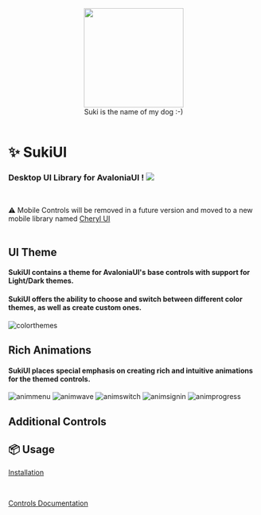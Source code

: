 <div id="header" align="center">
 <kbd>
<img src="https://raw.githubusercontent.com/kikipoulet/SukiUI/main/Images/suki_photo.jpg" width="200" height="200"></img> 
  </kbd>
<br/>
Suki is the name of my dog :-)
</div>
<br/>

# ✨ SukiUI

### Desktop UI Library for AvaloniaUI ! <img src="https://www.avaloniaui.net/img/logo/avalonia-white-purple.svg"></img>

<br/>

⚠️ Mobile Controls will be removed in a future version and moved to a new mobile library named [Cheryl UI](https://github.com/kikipoulet/CherylUI)
<br/>
<br/>

## UI Theme 

#### SukiUI contains a theme for AvaloniaUI's base controls with support for Light/Dark themes.
#### SukiUI offers the ability to choose and switch between different color themes, as well as create custom ones.

![colorthemes](https://github.com/kikipoulet/SukiUI/assets/19242427/72c4cc35-876c-47ec-8205-cf6a37be1c59)

## Rich Animations

#### SukiUI places special emphasis on creating rich and intuitive animations for the themed controls.

![animmenu](https://github.com/kikipoulet/SukiUI/assets/19242427/cbd547a2-47e1-4c18-a008-09fc450e7462)
![animwave](https://github.com/kikipoulet/SukiUI/assets/19242427/94a75fee-f698-4aea-9859-38467cde61ae)
![animswitch](https://github.com/kikipoulet/SukiUI/assets/19242427/4e1ceb20-b3b5-4a40-b64a-244f424fa72b)
![animsignin](https://github.com/kikipoulet/SukiUI/assets/19242427/36b1a516-2f16-4d0d-82b2-df59003e2ec6)
![animprogress](https://github.com/kikipoulet/SukiUI/assets/19242427/29804e6c-2eea-4ed6-a12e-c20d5ffa2d76)

## Additional Controls

## 📦 Usage

[Installation](https://github.com/kikipoulet/SukiUI/wiki/1.-Installation)


</br>

[Controls Documentation](https://github.com/kikipoulet/SukiUI/wiki/2.-Controls) 


